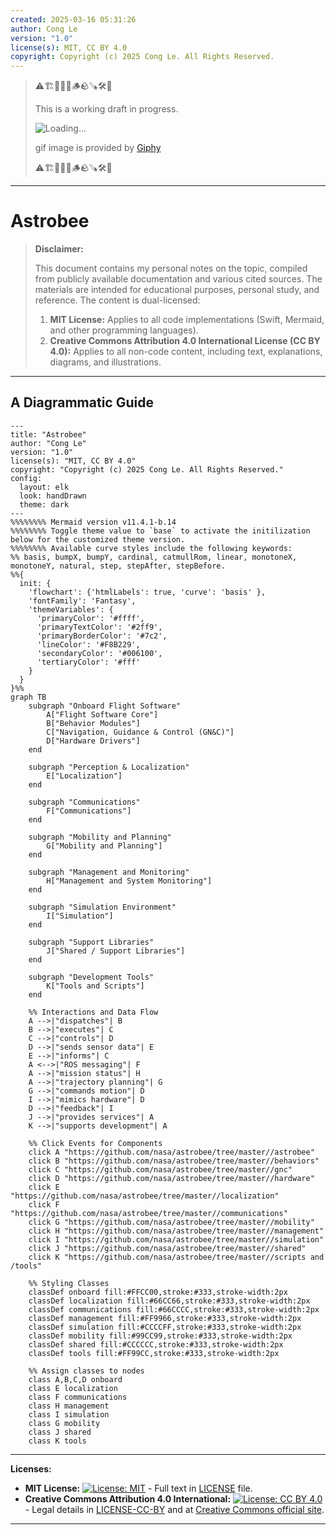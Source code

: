 ```yaml
---
created: 2025-03-16 05:31:26
author: Cong Le
version: "1.0"
license(s): MIT, CC BY 4.0
copyright: Copyright (c) 2025 Cong Le. All Rights Reserved.
---
```



> ⚠️🏗️🚧🦺🧱🪵🪨🪚🛠️👷
> 
> This is a working draft in progress.
> 
> ![Loading...](https://media3.giphy.com/media/v1.Y2lkPTc5MGI3NjExbzZqcWo5bjJ1ZGxuanAybXZocHh0ejlpZWU3eWNtdjhmNzZid3k0YiZlcD12MV9pbnRlcm5hbF9naWZfYnlfaWQmY3Q9Zw/3ohzdU62e5iaTU4XJK/giphy.gif)
> 
> gif image is provided by [Giphy](https://giphy.com)
> 
> ⚠️🏗️🚧🦺🧱🪵🪨🪚🛠️👷

----


# Astrobee
> **Disclaimer:**
>
> This document contains my personal notes on the topic,
> compiled from publicly available documentation and various cited sources.
> The materials are intended for educational purposes, personal study, and reference.
> The content is dual-licensed:
> 1. **MIT License:** Applies to all code implementations (Swift, Mermaid, and other programming languages).
> 2. **Creative Commons Attribution 4.0 International License (CC BY 4.0):** Applies to all non-code content, including text, explanations, diagrams, and illustrations.
---


## A Diagrammatic Guide 



```mermaid
---
title: "Astrobee"
author: "Cong Le"
version: "1.0"
license(s): "MIT, CC BY 4.0"
copyright: "Copyright (c) 2025 Cong Le. All Rights Reserved."
config:
  layout: elk
  look: handDrawn
  theme: dark
---
%%%%%%%% Mermaid version v11.4.1-b.14
%%%%%%%% Toggle theme value to `base` to activate the initilization below for the customized theme version.
%%%%%%%% Available curve styles include the following keywords:
%% basis, bumpX, bumpY, cardinal, catmullRom, linear, monotoneX, monotoneY, natural, step, stepAfter, stepBefore.
%%{
  init: {
    'flowchart': {'htmlLabels': true, 'curve': 'basis' },
    'fontFamily': 'Fantasy',
    'themeVariables': {
      'primaryColor': '#ffff',
      'primaryTextColor': '#2ff9',
      'primaryBorderColor': '#7c2',
      'lineColor': '#F8B229',
      'secondaryColor': '#006100',
      'tertiaryColor': '#fff'
    }
  }
}%%
graph TB
    subgraph "Onboard Flight Software"
        A["Flight Software Core"]
        B["Behavior Modules"]
        C["Navigation, Guidance & Control (GN&C)"]
        D["Hardware Drivers"]
    end

    subgraph "Perception & Localization"
        E["Localization"]
    end

    subgraph "Communications"
        F["Communications"]
    end

    subgraph "Mobility and Planning"
        G["Mobility and Planning"]
    end

    subgraph "Management and Monitoring"
        H["Management and System Monitoring"]
    end

    subgraph "Simulation Environment"
        I["Simulation"]
    end

    subgraph "Support Libraries"
        J["Shared / Support Libraries"]
    end

    subgraph "Development Tools"
        K["Tools and Scripts"]
    end

    %% Interactions and Data Flow
    A -->|"dispatches"| B
    B -->|"executes"| C
    C -->|"controls"| D
    D -->|"sends sensor data"| E
    E -->|"informs"| C
    A <-->|"ROS messaging"| F
    A -->|"mission status"| H
    A -->|"trajectory planning"| G
    G -->|"commands motion"| D
    I -->|"mimics hardware"| D
    D -->|"feedback"| I
    J -->|"provides services"| A
    K -->|"supports development"| A

    %% Click Events for Components
    click A "https://github.com/nasa/astrobee/tree/master//astrobee"
    click B "https://github.com/nasa/astrobee/tree/master//behaviors"
    click C "https://github.com/nasa/astrobee/tree/master//gnc"
    click D "https://github.com/nasa/astrobee/tree/master//hardware"
    click E "https://github.com/nasa/astrobee/tree/master//localization"
    click F "https://github.com/nasa/astrobee/tree/master//communications"
    click G "https://github.com/nasa/astrobee/tree/master//mobility"
    click H "https://github.com/nasa/astrobee/tree/master//management"
    click I "https://github.com/nasa/astrobee/tree/master//simulation"
    click J "https://github.com/nasa/astrobee/tree/master//shared"
    click K "https://github.com/nasa/astrobee/tree/master//scripts and /tools"

    %% Styling Classes
    classDef onboard fill:#FFCC00,stroke:#333,stroke-width:2px
    classDef localization fill:#66CC66,stroke:#333,stroke-width:2px
    classDef communications fill:#66CCCC,stroke:#333,stroke-width:2px
    classDef management fill:#FF9966,stroke:#333,stroke-width:2px
    classDef simulation fill:#CCCCFF,stroke:#333,stroke-width:2px
    classDef mobility fill:#99CC99,stroke:#333,stroke-width:2px
    classDef shared fill:#CCCCCC,stroke:#333,stroke-width:2px
    classDef tools fill:#FF99CC,stroke:#333,stroke-width:2px

    %% Assign classes to nodes
    class A,B,C,D onboard
    class E localization
    class F communications
    class H management
    class I simulation
    class G mobility
    class J shared
    class K tools

```




---
**Licenses:**

- **MIT License:**  [![License: MIT](https://img.shields.io/badge/License-MIT-yellow.svg)](LICENSE) - Full text in [LICENSE](LICENSE) file.
- **Creative Commons Attribution 4.0 International:** [![License: CC BY 4.0](https://licensebuttons.net/l/by/4.0/88x31.png)](LICENSE-CC-BY) - Legal details in [LICENSE-CC-BY](LICENSE-CC-BY) and at [Creative Commons official site](http://creativecommons.org/licenses/by/4.0/).

---
